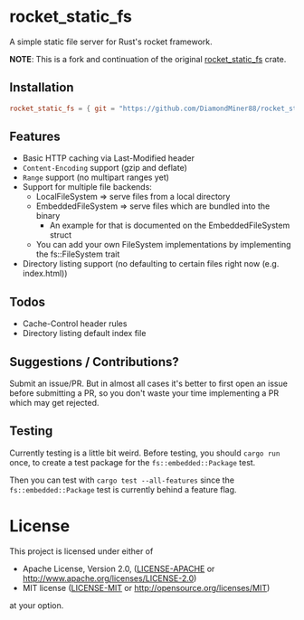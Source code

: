 # rocket_static_fs

A simple static file server for Rust's rocket framework.

**NOTE**: This is a fork and continuation of the original [rocket_static_fs](https://crates.io/crates/rocket_static_fs) crate.

## Installation
```toml
rocket_static_fs = { git = "https://github.com/DiamondMiner88/rocket_static_fs.git" }
```

## Features

- Basic HTTP caching via Last-Modified header
- `Content-Encoding` support (gzip and deflate)
- `Range` support (no multipart ranges yet)
- Support for multiple file backends:
  - LocalFileSystem => serve files from a local directory
  - EmbeddedFileSystem => serve files which are bundled into the binary
    - An example for that is documented on the EmbeddedFileSystem struct
  - You can add your own FileSystem implementations by implementing the fs::FileSystem trait
- Directory listing support (no defaulting to certain files right now (e.g. index.html))

## Todos

- Cache-Control header rules
- Directory listing default index file

## Suggestions / Contributions?

Submit an issue/PR. But in almost all cases it's better to first open
an issue before submitting a PR, so you don't waste your time implementing
a PR which may get rejected.

## Testing

Currently testing is a little bit weird. Before testing, you should `cargo run` once,
to create a test package for the `fs::embedded::Package` test.

Then you can test with `cargo test --all-features` since the `fs::embedded::Package` test is
currently behind a feature flag.
 
# License

This project is licensed under either of

 * Apache License, Version 2.0, ([LICENSE-APACHE](LICENSE-APACHE) or
   http://www.apache.org/licenses/LICENSE-2.0)
 * MIT license ([LICENSE-MIT](LICENSE-MIT) or
   http://opensource.org/licenses/MIT)

at your option.

